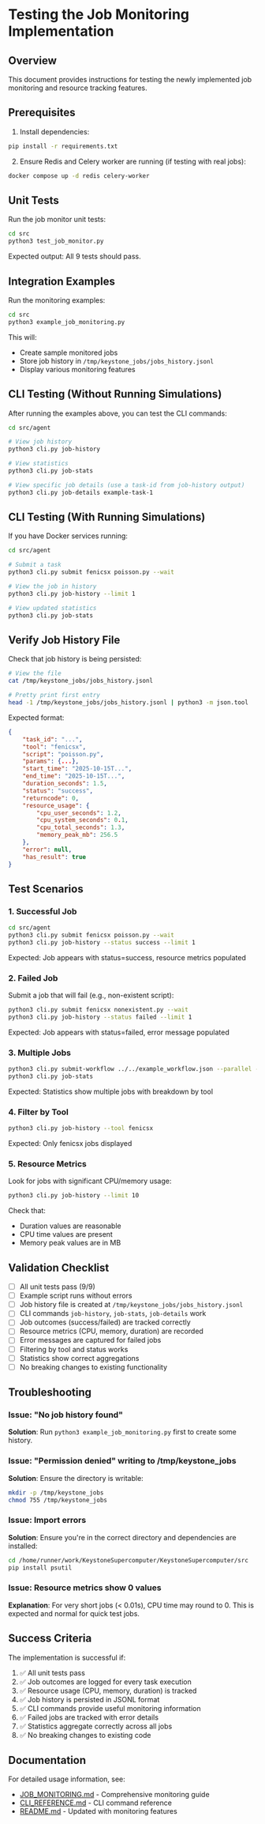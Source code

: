 # Testing the Job Monitoring Implementation

## Overview

This document provides instructions for testing the newly implemented job monitoring and resource tracking features.

## Prerequisites

1. Install dependencies:
```bash
pip install -r requirements.txt
```

2. Ensure Redis and Celery worker are running (if testing with real jobs):
```bash
docker compose up -d redis celery-worker
```

## Unit Tests

Run the job monitor unit tests:

```bash
cd src
python3 test_job_monitor.py
```

Expected output: All 9 tests should pass.

## Integration Examples

Run the monitoring examples:

```bash
cd src
python3 example_job_monitoring.py
```

This will:
- Create sample monitored jobs
- Store job history in `/tmp/keystone_jobs/jobs_history.jsonl`
- Display various monitoring features

## CLI Testing (Without Running Simulations)

After running the examples above, you can test the CLI commands:

```bash
cd src/agent

# View job history
python3 cli.py job-history

# View statistics
python3 cli.py job-stats

# View specific job details (use a task-id from job-history output)
python3 cli.py job-details example-task-1
```

## CLI Testing (With Running Simulations)

If you have Docker services running:

```bash
cd src/agent

# Submit a task
python3 cli.py submit fenicsx poisson.py --wait

# View the job in history
python3 cli.py job-history --limit 1

# View updated statistics
python3 cli.py job-stats
```

## Verify Job History File

Check that job history is being persisted:

```bash
# View the file
cat /tmp/keystone_jobs/jobs_history.jsonl

# Pretty print first entry
head -1 /tmp/keystone_jobs/jobs_history.jsonl | python3 -m json.tool
```

Expected format:
```json
{
    "task_id": "...",
    "tool": "fenicsx",
    "script": "poisson.py",
    "params": {...},
    "start_time": "2025-10-15T...",
    "end_time": "2025-10-15T...",
    "duration_seconds": 1.5,
    "status": "success",
    "returncode": 0,
    "resource_usage": {
        "cpu_user_seconds": 1.2,
        "cpu_system_seconds": 0.1,
        "cpu_total_seconds": 1.3,
        "memory_peak_mb": 256.5
    },
    "error": null,
    "has_result": true
}
```

## Test Scenarios

### 1. Successful Job
```bash
cd src/agent
python3 cli.py submit fenicsx poisson.py --wait
python3 cli.py job-history --status success --limit 1
```

Expected: Job appears with status=success, resource metrics populated

### 2. Failed Job
Submit a job that will fail (e.g., non-existent script):
```bash
python3 cli.py submit fenicsx nonexistent.py --wait
python3 cli.py job-history --status failed --limit 1
```

Expected: Job appears with status=failed, error message populated

### 3. Multiple Jobs
```bash
python3 cli.py submit-workflow ../../example_workflow.json --parallel --wait
python3 cli.py job-stats
```

Expected: Statistics show multiple jobs with breakdown by tool

### 4. Filter by Tool
```bash
python3 cli.py job-history --tool fenicsx
```

Expected: Only fenicsx jobs displayed

### 5. Resource Metrics
Look for jobs with significant CPU/memory usage:
```bash
python3 cli.py job-history --limit 10
```

Check that:
- Duration values are reasonable
- CPU time values are present
- Memory peak values are in MB

## Validation Checklist

- [ ] All unit tests pass (9/9)
- [ ] Example script runs without errors
- [ ] Job history file is created at `/tmp/keystone_jobs/jobs_history.jsonl`
- [ ] CLI commands `job-history`, `job-stats`, `job-details` work
- [ ] Job outcomes (success/failed) are tracked correctly
- [ ] Resource metrics (CPU, memory, duration) are recorded
- [ ] Error messages are captured for failed jobs
- [ ] Filtering by tool and status works
- [ ] Statistics show correct aggregations
- [ ] No breaking changes to existing functionality

## Troubleshooting

### Issue: "No job history found"

**Solution**: Run `python3 example_job_monitoring.py` first to create some history.

### Issue: "Permission denied" writing to /tmp/keystone_jobs

**Solution**: Ensure the directory is writable:
```bash
mkdir -p /tmp/keystone_jobs
chmod 755 /tmp/keystone_jobs
```

### Issue: Import errors

**Solution**: Ensure you're in the correct directory and dependencies are installed:
```bash
cd /home/runner/work/KeystoneSupercomputer/KeystoneSupercomputer/src
pip install psutil
```

### Issue: Resource metrics show 0 values

**Explanation**: For very short jobs (< 0.01s), CPU time may round to 0. This is expected and normal for quick test jobs.

## Success Criteria

The implementation is successful if:

1. ✅ All unit tests pass
2. ✅ Job outcomes are logged for every task execution
3. ✅ Resource usage (CPU, memory, duration) is tracked
4. ✅ Job history is persisted in JSONL format
5. ✅ CLI commands provide useful monitoring information
6. ✅ Failed jobs are tracked with error details
7. ✅ Statistics aggregate correctly across all jobs
8. ✅ No breaking changes to existing code

## Documentation

For detailed usage information, see:
- [JOB_MONITORING.md](../JOB_MONITORING.md) - Comprehensive monitoring guide
- [CLI_REFERENCE.md](../CLI_REFERENCE.md) - CLI command reference
- [README.md](../README.md) - Updated with monitoring features
